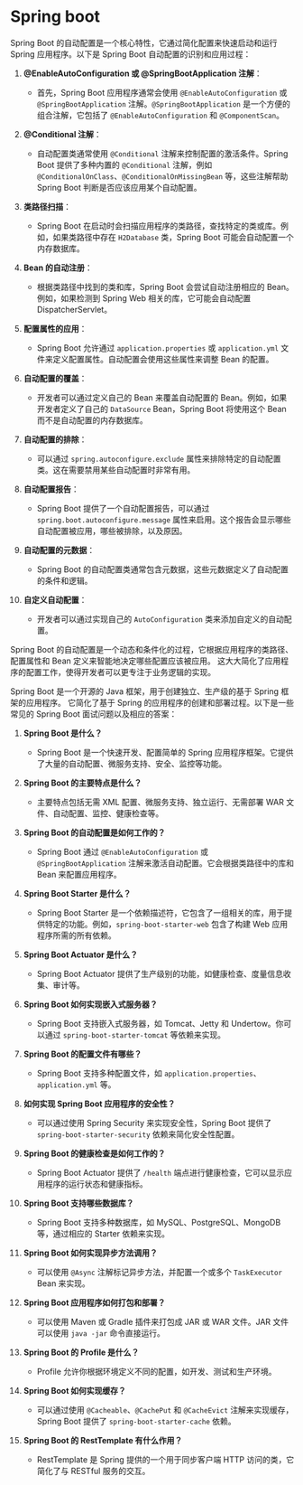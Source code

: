 
# Spring boot
Spring Boot 的自动配置是一个核心特性，它通过简化配置来快速启动和运行 Spring 应用程序。以下是 Spring Boot 自动配置的识别和应用过程：

1. **@EnableAutoConfiguration 或 @SpringBootApplication 注解**：
    - 首先，Spring Boot 应用程序通常会使用 `@EnableAutoConfiguration` 或 `@SpringBootApplication` 注解。`@SpringBootApplication` 是一个方便的组合注解，它包括了 `@EnableAutoConfiguration` 和 `@ComponentScan`。

2. **@Conditional 注解**：
    - 自动配置类通常使用 `@Conditional` 注解来控制配置的激活条件。Spring Boot 提供了多种内置的 `@Conditional` 注解，例如 `@ConditionalOnClass`、`@ConditionalOnMissingBean` 等，这些注解帮助 Spring Boot 判断是否应该应用某个自动配置。

3. **类路径扫描**：
    - Spring Boot 在启动时会扫描应用程序的类路径，查找特定的类或库。例如，如果类路径中存在 `H2Database` 类，Spring Boot 可能会自动配置一个内存数据库。

4. **Bean 的自动注册**：
    - 根据类路径中找到的类和库，Spring Boot 会尝试自动注册相应的 Bean。例如，如果检测到 Spring Web 相关的库，它可能会自动配置 DispatcherServlet。

5. **配置属性的应用**：
    - Spring Boot 允许通过 `application.properties` 或 `application.yml` 文件来定义配置属性。自动配置会使用这些属性来调整 Bean 的配置。

6. **自动配置的覆盖**：
    - 开发者可以通过定义自己的 Bean 来覆盖自动配置的 Bean。例如，如果开发者定义了自己的 `DataSource` Bean，Spring Boot 将使用这个 Bean 而不是自动配置的内存数据库。

7. **自动配置的排除**：
    - 可以通过 `spring.autoconfigure.exclude` 属性来排除特定的自动配置类。这在需要禁用某些自动配置时非常有用。

8. **自动配置报告**：
    - Spring Boot 提供了一个自动配置报告，可以通过 `spring.boot.autoconfigure.message` 属性来启用。这个报告会显示哪些自动配置被应用，哪些被排除，以及原因。

9. **自动配置的元数据**：
    - Spring Boot 的自动配置类通常包含元数据，这些元数据定义了自动配置的条件和逻辑。

10. **自定义自动配置**：
    - 开发者可以通过实现自己的 `AutoConfiguration` 类来添加自定义的自动配置。

Spring Boot 的自动配置是一个动态和条件化的过程，它根据应用程序的类路径、配置属性和 Bean 定义来智能地决定哪些配置应该被应用。
这大大简化了应用程序的配置工作，使得开发者可以更专注于业务逻辑的实现。



Spring Boot 是一个开源的 Java 框架，用于创建独立、生产级的基于 Spring 框架的应用程序。
它简化了基于 Spring 的应用程序的创建和部署过程。以下是一些常见的 Spring Boot 面试问题以及相应的答案：

1. **Spring Boot 是什么？**
    - Spring Boot 是一个快速开发、配置简单的 Spring 应用程序框架。它提供了大量的自动配置、微服务支持、安全、监控等功能。

2. **Spring Boot 的主要特点是什么？**
    - 主要特点包括无需 XML 配置、微服务支持、独立运行、无需部署 WAR 文件、自动配置、监控、健康检查等。

3. **Spring Boot 的自动配置是如何工作的？**
    - Spring Boot 通过 `@EnableAutoConfiguration` 或 `@SpringBootApplication` 注解来激活自动配置。它会根据类路径中的库和 Bean 来配置应用程序。

4. **Spring Boot Starter 是什么？**
    - Spring Boot Starter 是一个依赖描述符，它包含了一组相关的库，用于提供特定的功能。例如，`spring-boot-starter-web` 包含了构建 Web 应用程序所需的所有依赖。

5. **Spring Boot Actuator 是什么？**
    - Spring Boot Actuator 提供了生产级别的功能，如健康检查、度量信息收集、审计等。

6. **Spring Boot 如何实现嵌入式服务器？**
    - Spring Boot 支持嵌入式服务器，如 Tomcat、Jetty 和 Undertow。你可以通过 `spring-boot-starter-tomcat` 等依赖来实现。

7. **Spring Boot 的配置文件有哪些？**
    - Spring Boot 支持多种配置文件，如 `application.properties`、`application.yml` 等。

8. **如何实现 Spring Boot 应用程序的安全性？**
    - 可以通过使用 Spring Security 来实现安全性，Spring Boot 提供了 `spring-boot-starter-security` 依赖来简化安全性配置。

9. **Spring Boot 的健康检查是如何工作的？**
    - Spring Boot Actuator 提供了 `/health` 端点进行健康检查，它可以显示应用程序的运行状态和健康指标。

10. **Spring Boot 支持哪些数据库？**
    - Spring Boot 支持多种数据库，如 MySQL、PostgreSQL、MongoDB 等，通过相应的 Starter 依赖来实现。

11. **Spring Boot 如何实现异步方法调用？**
    - 可以使用 `@Async` 注解标记异步方法，并配置一个或多个 `TaskExecutor` Bean 来实现。

12. **Spring Boot 应用程序如何打包和部署？**
    - 可以使用 Maven 或 Gradle 插件来打包成 JAR 或 WAR 文件。JAR 文件可以使用 `java -jar` 命令直接运行。

13. **Spring Boot 的 Profile 是什么？**
    - Profile 允许你根据环境定义不同的配置，如开发、测试和生产环境。

14. **Spring Boot 如何实现缓存？**
    - 可以通过使用 `@Cacheable`、`@CachePut` 和 `@CacheEvict` 注解来实现缓存，Spring Boot 提供了 `spring-boot-starter-cache` 依赖。

15. **Spring Boot 的 RestTemplate 有什么作用？**
    - RestTemplate 是 Spring 提供的一个用于同步客户端 HTTP 访问的类，它简化了与 RESTful 服务的交互。





